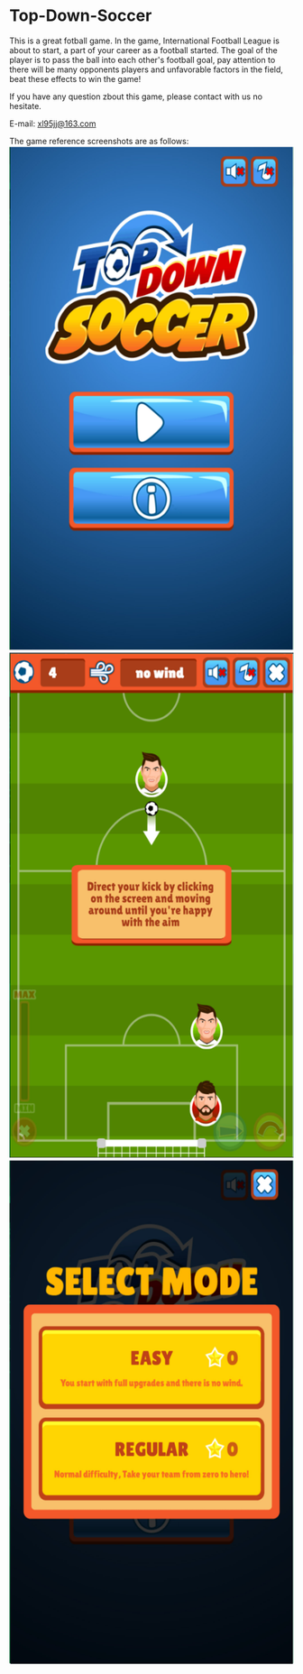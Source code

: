 # Top-Down-Soccer

This is a great fotball game. In the game, International Football League is about to start, a part of your career as a football started.  The goal of the player is to pass the ball into each other's football goal, pay attention to there will be many opponents players and unfavorable factors in the field, beat these effects to win the game!

If you have any question zbout this game, please contact with us no hesitate.

E-mail: xl95jj@163.com

The game reference screenshots are as follows:
![image](https://github.com/MerryLinetime/Top-Down-Soccer/blob/master/main.jpg)
![image](https://github.com/MerryLinetime/Top-Down-Soccer/blob/master/ingame.jpg)
![image](https://github.com/MerryLinetime/Top-Down-Soccer/blob/master/third.jpg)
